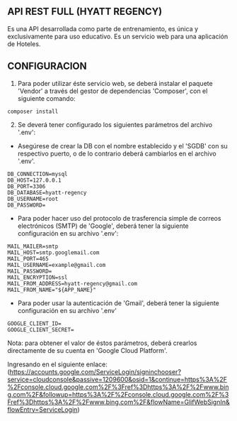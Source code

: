 ## API REST FULL (HYATT REGENCY)

Es una API desarrollada como parte de entrenamiento, es única y exclusivamente para uso educativo. Es un servicio web para una aplicación de Hoteles.

## CONFIGURACION

1) Para poder utilizar éste servicio web, se deberá instalar el paquete 'Vendor' a través del gestor de dependencias 'Composer', con el siguiente comando:

```
composer install
```
2) Se deverá tener configurado los siguientes parámetros del archivo '.env':

- Asegúrese de crear la DB con el nombre establecido y el 'SGDB' con su respectivo puerto, o de lo contrario deberá cambiarlos en el archivo '.env'.
```
DB_CONNECTION=mysql
DB_HOST=127.0.0.1
DB_PORT=3306
DB_DATABASE=hyatt-regency
DB_USERNAME=root
DB_PASSWORD=
```
- Para poder hacer uso del protocolo de trasferencia simple de correos electrónicos (SMTP) de 'Google', deberá tener la siguiente configuración en su archivo '.env':

```
MAIL_MAILER=smtp
MAIL_HOST=smtp.googlemail.com
MAIL_PORT=465
MAIL_USERNAME=example@gmail.com
MAIL_PASSWORD=
MAIL_ENCRYPTION=ssl
MAIL_FROM_ADDRESS=hyatt-regency@gmail.com
MAIL_FROM_NAME="${APP_NAME}"
```
- Para poder usar la autenticación de 'Gmail', deberá tener la siguiente configuración en su archivo '.env'
```
GOOGLE_CLIENT_ID=
GOOGLE_CLIENT_SECRET=
```
Nota: para obtener el valor de éstos parámetros, deberá crearlos directamente de su cuenta en 'Google Cloud Platform'. 

Ingresando en el siguiente enlace: (https://accounts.google.com/ServiceLogin/signinchooser?service=cloudconsole&passive=1209600&osid=1&continue=https%3A%2F%2Fconsole.cloud.google.com%2F%3Fref%3Dhttps%3A%2F%2Fwww.bing.com%2F&followup=https%3A%2F%2Fconsole.cloud.google.com%2F%3Fref%3Dhttps%3A%2F%2Fwww.bing.com%2F&flowName=GlifWebSignIn&flowEntry=ServiceLogin) 
